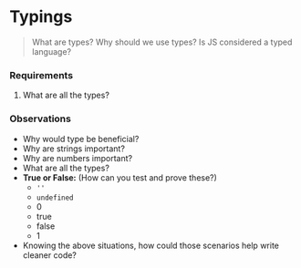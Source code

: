 # Typings

> What are types? Why should we use types? Is JS considered a typed language?

### Requirements

1. What are all the types?


### Observations

* Why would type be beneficial?
* Why are strings important?
* Why are numbers important?
* What are all the types?
* **True or False:** (How can you test and prove these?)
    * `''`
    * `undefined`
    * 0
    * true
    * false
    * 1
* Knowing the above situations, how could those scenarios help write cleaner code?
